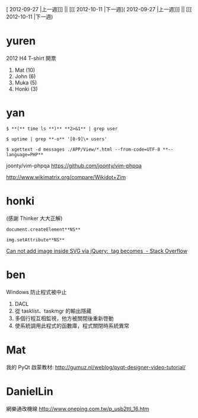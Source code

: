 [ 2012-09-27 |上一週]]] || [[[ 2012-10-11 |下一週]( 2012-09-27 |上一週]]] || [[[ 2012-10-11 |下一週)



# yuren


2012 H4 T-shirt 開票
 1. Mat (10)
 2. John (6)
 3. Muka (5)
 4. Honki (3)


# yan


```
$ **(** time ls **)** **2>&1** | grep user

$ uptime | grep **-o** '[0-9]\+ users'

$ xgettext -d messages ./APP/View/*.html --from-code=UTF-8 **--language=PHP**
```

joonty/vim-phpqa
<https://github.com/joonty/vim-phpqa>

<http://www.wikimatrix.org/compare/Wikidot+Zim>


# honki


(感謝 Thinker 大大正解)


    document.createElement**NS**

    img.setAttribute**NS**


[Can not add image inside SVG via jQuery: <image /> tag becomes <img /> - Stack Overflow](http://stackoverflow.com/questions/10261731/can-not-add-image-inside-svg-via-jquery-image-tag-becomes-img)


# ben


Windows 防止程式被中止
1. DACL
2. 從 tasklist、taskmgr 的輸出隱藏
3. 多個行程互相監視，他方被關閉後重新啓動
4. 使系統調用此程式的函數庫，程式關閉時系統異常


# Mat


我的 PyQt 啟蒙教材:
<http://gumuz.nl/weblog/pyqt-designer-video-tutorial/>


# DanielLin


網樂通改機線
<http://www.oneping.com.tw/p_usb2ttl_16.htm>
